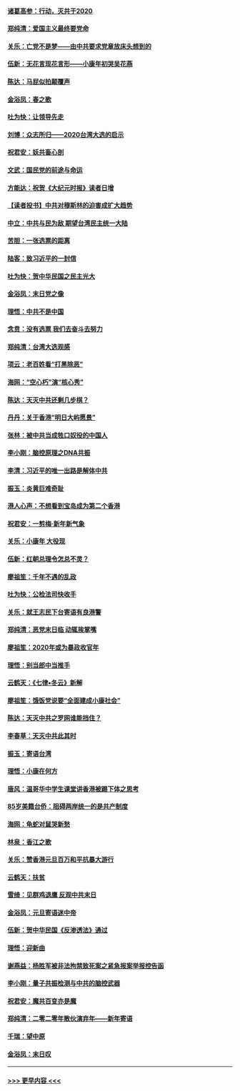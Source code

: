 #### [诸葛高参：行动，灭共于2020](../pages/nsc993/n11804120.md?t=01191531) 
#### [郑纯清：爱国主义最终要党命](../pages/nsc993/n11802197.md?t=01191531) 
#### [关乐：亡党不是梦——由中共要求党章放床头想到的](../pages/nsc993/n11802156.md?t=01191531) 
#### [伍新：无花言现花言形——小康年初哭吴花燕](../pages/nsc993/n11800044.md?t=01191531) 
#### [陈达：马屁似拍颠覆声](../pages/nsc993/n11800010.md?t=01191531) 
#### [金浴凤：春之歌](../pages/nsc993/n11797687.md?t=01191531) 
#### [吐为快：让领导先走](../pages/nsc993/n11797512.md?t=01191531) 
#### [刘博：众志所归——2020台湾大选的启示](../pages/nsc993/n11796878.md?t=01191531) 
#### [祝君安：妖共畜心剖](../pages/nsc993/n11794273.md?t=01191531) 
#### [文武：国民党的前途与命运](../pages/nsc993/n11794198.md?t=01191531) 
#### [方能达：祝贺《大纪元时报》读者日增](../pages/nsc993/n11793807.md?t=01191531) 
#### [【读者投书】中共对穆斯林的迫害成扩大趋势](../pages/nsc993/n11791371.md?t=01191531) 
#### [中立：中共与民为敌 期望台湾民主统一大陆](../pages/nsc993/n11790392.md?t=01191531) 
#### [苦胆：一张选票的距离](../pages/nsc993/n11788914.md?t=01191531) 
#### [陆客：致习近平的一封信](../pages/nsc993/n11788867.md?t=01191531) 
#### [吐为快：贺中华民国之民主光大](../pages/nsc993/n11788618.md?t=01191531) 
#### [金浴凤：末日党之像](../pages/nsc993/n11787475.md?t=01191531) 
#### [理悟：中共不是中国](../pages/nsc993/n11787463.md?t=01191531) 
#### [念贲：没有选票  我们去奋斗去努力](../pages/nsc993/n11787398.md?t=01191531) 
#### [郑纯清：台湾大选观感](../pages/nsc993/n11786210.md?t=01191531) 
#### [项云：老百姓看“打黑除恶”](../pages/nsc993/n11785398.md?t=01191531) 
#### [海网：“空心朽”演“核心秀”](../pages/nsc993/n11783874.md?t=01191531) 
#### [陈达：天灭中共还剩几步棋？](../pages/nsc993/n11783719.md?t=01191531) 
#### [丹丹：关于香港“明日大屿愿景”](../pages/nsc993/n11783273.md?t=01191531) 
#### [张林：被中共当成牲口奴役的中国人](../pages/nsc993/n11782397.md?t=01191531) 
#### [李小刚：脑控原理之DNA共振](../pages/nsc993/n11780962.md?t=01191531) 
#### [李清：习近平的唯一出路是解体中共](../pages/nsc993/n11780866.md?t=01191531) 
#### [振玉：炎黄巨难奇耻](../pages/nsc993/n11779632.md?t=01191531) 
#### [港人心声：不想看到宝岛成为第二个香港](../pages/nsc993/n11778817.md?t=01191531) 
#### [祝君安：一剪梅‧新年新气象](../pages/nsc993/n11776340.md?t=01191531) 
#### [关乐：小康年 大役现](../pages/nsc993/n11774213.md?t=01191531) 
#### [伍新：红朝总理令怎总不灵？](../pages/nsc993/n11770813.md?t=01191531) 
#### [廖祖笙：千年不遇的乱政](../pages/nsc993/n11770373.md?t=01191531) 
#### [吐为快：公检法司快收手](../pages/nsc993/n11770359.md?t=01191531) 
#### [关乐：就王志民下台寄语有良港警](../pages/nsc993/n11769903.md?t=01191531) 
#### [郑纯清：恶党末日临 动辄挨掌嘴](../pages/nsc993/n11769356.md?t=01191531) 
#### [廖祖笙：2020年或为暴政收官年](../pages/nsc993/n11768216.md?t=01191531) 
#### [理悟：别当郎中当推手](../pages/nsc993/n11768243.md?t=01191531) 
#### [云鹤天：《七律▪冬云》新解](../pages/nsc993/n11768204.md?t=01191531) 
#### [廖祖笙：饿饭党说要“全面建成小康社会”](../pages/nsc993/n11767482.md?t=01191531) 
#### [陈达：天灭中共之罗网谁能挡住？](../pages/nsc993/n11767465.md?t=01191531) 
#### [李春草：天灭中共此其时](../pages/nsc993/n11767452.md?t=01191531) 
#### [振玉：寄语台湾](../pages/nsc993/n11767432.md?t=01191531) 
#### [理悟：小康在何方](../pages/nsc993/n11767394.md?t=01191531) 
#### [唐风：温哥华中学生课堂讲香港被踢下体之思考](../pages/nsc993/n11766848.md?t=01191531) 
#### [85岁美籍台侨：阻碍两岸统一的是共产制度](../pages/nsc993/n11765043.md?t=01191531) 
#### [海网：龟蛇对鼠哭新愁](../pages/nsc993/n11764895.md?t=01191531) 
#### [林泉：香江之歌](../pages/nsc993/n11764415.md?t=01191531) 
#### [关乐：赞香港元旦百万和平抗暴大游行](../pages/nsc993/n11764382.md?t=01191531) 
#### [云鹤天：扶贫](../pages/nsc993/n11764245.md?t=01191531) 
#### [雪绮：见群鸡退鹰  反观中共末日](../pages/nsc993/n11762112.md?t=01191531) 
#### [金浴凤：元旦寄语迷中帝](../pages/nsc993/n11761788.md?t=01191531) 
#### [伍新：贺中华民国《反渗透法》通过](../pages/nsc993/n11761994.md?t=01191531) 
#### [理悟：迎新曲](../pages/nsc993/n11761152.md?t=01191531) 
#### [谢燕益：杨胜军被非法拘禁致死案之紧急报案举报控告函](../pages/nsc993/n11756134.md?t=01191531) 
#### [李小刚：量子共振检测与中共的脑控武器](../pages/nsc993/n11754518.md?t=01191531) 
#### [祝君安：魔共百变亦是魔](../pages/nsc993/n11754469.md?t=01191531) 
#### [郑纯清：二零二零年散伙演弃年——新年寄语](../pages/nsc993/n11754195.md?t=01191531) 
#### [千瑞：望中原](../pages/nsc993/n11754159.md?t=01191531) 
#### [金浴凤：末日叹](../pages/nsc993/n11752359.md?t=01191531) 

----
#### [ >>> 更早内容 <<< ](../indexes/nsc993-earlier.md)
